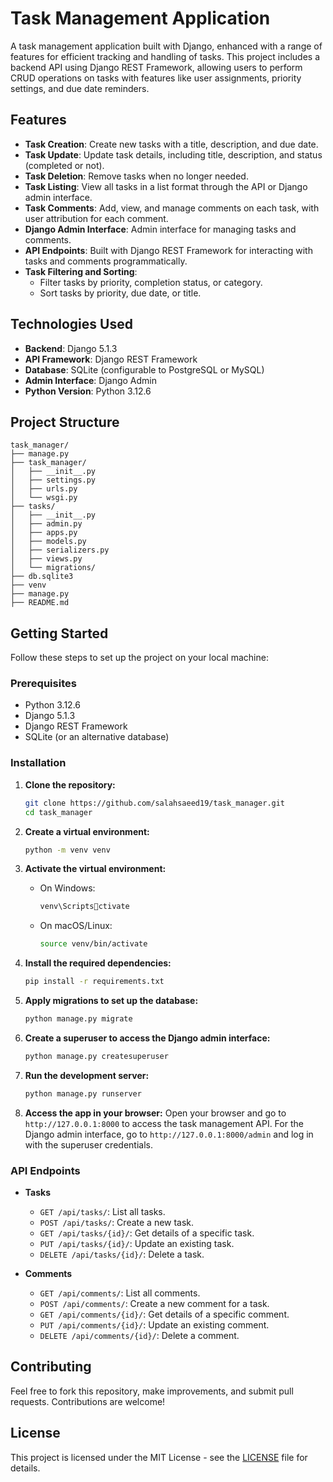 
# Task Management Application

A task management application built with Django, enhanced with a range of features for efficient tracking and handling of tasks. This project includes a backend API using Django REST Framework, allowing users to perform CRUD operations on tasks with features like user assignments, priority settings, and due date reminders.

## Features

- **Task Creation**: Create new tasks with a title, description, and due date.
- **Task Update**: Update task details, including title, description, and status (completed or not).
- **Task Deletion**: Remove tasks when no longer needed.
- **Task Listing**: View all tasks in a list format through the API or Django admin interface.
- **Task Comments**: Add, view, and manage comments on each task, with user attribution for each comment.
- **Django Admin Interface**: Admin interface for managing tasks and comments.
- **API Endpoints**: Built with Django REST Framework for interacting with tasks and comments programmatically.
- **Task Filtering and Sorting**:
  - Filter tasks by priority, completion status, or category.
  - Sort tasks by priority, due date, or title.

## Technologies Used

- **Backend**: Django 5.1.3
- **API Framework**: Django REST Framework
- **Database**: SQLite (configurable to PostgreSQL or MySQL)
- **Admin Interface**: Django Admin
- **Python Version**: Python 3.12.6

## Project Structure

```
task_manager/
├── manage.py
├── task_manager/
│   ├── __init__.py
│   ├── settings.py
│   ├── urls.py
│   └── wsgi.py
├── tasks/
│   ├── __init__.py
│   ├── admin.py
│   ├── apps.py
│   ├── models.py
│   ├── serializers.py
│   ├── views.py
│   └── migrations/
├── db.sqlite3
├── venv
├── manage.py
├── README.md
```

## Getting Started

Follow these steps to set up the project on your local machine:

### Prerequisites

- Python 3.12.6
- Django 5.1.3
- Django REST Framework
- SQLite (or an alternative database)

### Installation

1. **Clone the repository:**
   ```bash
   git clone https://github.com/salahsaeed19/task_manager.git
   cd task_manager
   ```

2. **Create a virtual environment:**
   ```bash
   python -m venv venv
   ```

3. **Activate the virtual environment:**
   - On Windows:
     ```bash
     venv\Scriptsctivate
     ```
   - On macOS/Linux:
     ```bash
     source venv/bin/activate
     ```

4. **Install the required dependencies:**
   ```bash
   pip install -r requirements.txt
   ```

5. **Apply migrations to set up the database:**
   ```bash
   python manage.py migrate
   ```

6. **Create a superuser to access the Django admin interface:**
   ```bash
   python manage.py createsuperuser
   ```

7. **Run the development server:**
   ```bash
   python manage.py runserver
   ```

8. **Access the app in your browser:**
   Open your browser and go to `http://127.0.0.1:8000` to access the task management API. For the Django admin interface, go to `http://127.0.0.1:8000/admin` and log in with the superuser credentials.

### API Endpoints

- **Tasks**
  - `GET /api/tasks/`: List all tasks.
  - `POST /api/tasks/`: Create a new task.
  - `GET /api/tasks/{id}/`: Get details of a specific task.
  - `PUT /api/tasks/{id}/`: Update an existing task.
  - `DELETE /api/tasks/{id}/`: Delete a task.

- **Comments**
  - `GET /api/comments/`: List all comments.
  - `POST /api/comments/`: Create a new comment for a task.
  - `GET /api/comments/{id}/`: Get details of a specific comment.
  - `PUT /api/comments/{id}/`: Update an existing comment.
  - `DELETE /api/comments/{id}/`: Delete a comment.

## Contributing

Feel free to fork this repository, make improvements, and submit pull requests. Contributions are welcome!

## License

This project is licensed under the MIT License - see the [LICENSE](https://github.com/salahsaeed19/task-manager?tab=MIT-1-ov-file) file for details.

